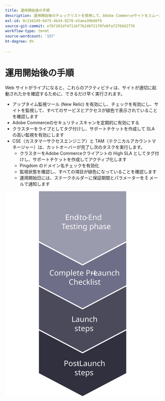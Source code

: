 ```yaml
---
title: 運用開始後の手順
description: 運用開始後のチェックリストを使用して、Adobe Commerceサイトをスムーズに実装するようにします。
exl-id: 0c3162d9-6475-4b34-9278-e5aea39bd0f9
source-git-commit: e76f101df47116f7b246f21f0fe0fa72769d2776
workflow-type: tm+mt
source-wordcount: '157'
ht-degree: 0%

---
```


# 運用開始後の手順

Web サイトがライブになると、これらのアクティビティは、サイトが適切に起動されたかを確認するために、できるだけ早く実行されます。

- アップタイム監視ツール (New Relic) を有効にし、チェックを有効にし、サイトを監視して、すべてのサービスとアクセスが緑色で表示されていることを確認します
- Adobe Commerceのセキュリティスキャンを定期的に有効にする
- クラスターをライブとしてタグ付けし、サポートチケットを作成して SLA の高い監視を有効にします
- CSE（カスタマーサクセスエンジニア）と TAM（テクニカルアカウントマネージャー）は、カットオーバーが完了し次のタスクを実行します。
   - クラスターをAdobe Commerceクライアントの High SLA としてタグ付けし、サポートチケットを作成してアクティブ化します
   - Pingdom のドメイン名チェックを有効化
   - 監視状態を確認し、すべての項目が緑色になっていることを確認します
   - 運用開始日には、ステークホルダーに保証期間とパラメーターを E メールで通知します

![起動プロセスのフェーズ 4 を示す図](../../assets/playbooks/launch-steps-4.svg)
